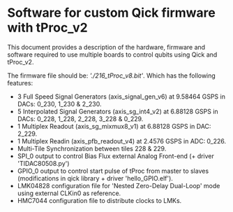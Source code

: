 # Software for custom Qick firmware with tProc_v2

This document provides a description of the hardware, firmware and software required to use multiple boards to control qubits using Qick and tProc_v2.

The firmware file should be: _'./216_tProc_v8.bit'_. Which has the following features:

- 3 Full Speed Signal Generators (axis_signal_gen_v6) at 9.58464 GSPS in DACs: 0_230, 1_230 & 2_230.
- 5 Interpolated Signal Generators (axis_sg_int4_v2) at 6.88128 GSPS in DACs: 0_228, 1_228, 2_228, 3_228 & 0_229.
- 1 Multiplex Readout (axis_sg_mixmux8_v1) at 6.88128 GSPS in DAC: 2_229.
- 1 Multiplex Readin (axis_pfb_readout_v4) at 2.4576 GSPS in ADC: 0_226.
- Multi-Tile Synchronization between tiles 228 & 229.
- SPI_0 output to control Bias Flux external Analog Front-end (+ driver 'TIDAC80508.py')
- GPIO_0 output to control start pulse of tProc from master to slaves (modifications in qick library + driver 'hello_GPIO.elf').
- LMK04828 configuration file for 'Nested Zero-Delay Dual-Loop' mode using external CLKin0 as reference.
- HMC7044 configuration file to distribute clocks to LMKs.
